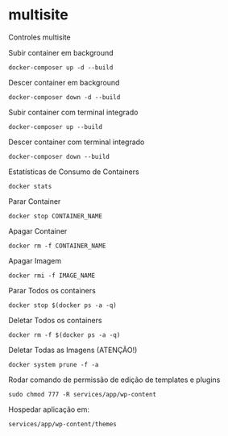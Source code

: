 # multisite

Controles multisite

Subir container em background

```
docker-composer up -d --build
```

Descer container em background

```
docker-composer down -d --build
```

Subir container com terminal integrado

```
docker-composer up --build
```

Descer container com terminal integrado

```
docker-composer down --build
```

Estatísticas de Consumo de Containers

```
docker stats
```

Parar Container

```
docker stop CONTAINER_NAME
```

Apagar Container

```
docker rm -f CONTAINER_NAME
```

Apagar Imagem

```
docker rmi -f IMAGE_NAME
```

Parar Todos os containers

```
docker stop $(docker ps -a -q)
```

Deletar Todos os containers

```
docker rm -f $(docker ps -a -q)
```

Deletar Todas as Imagens (ATENÇÃO!)

```
docker system prune -f -a
```

Rodar comando de permissão de edição de templates e plugins

```
sudo chmod 777 -R services/app/wp-content
```

Hospedar aplicação em:

```
services/app/wp-content/themes
```
